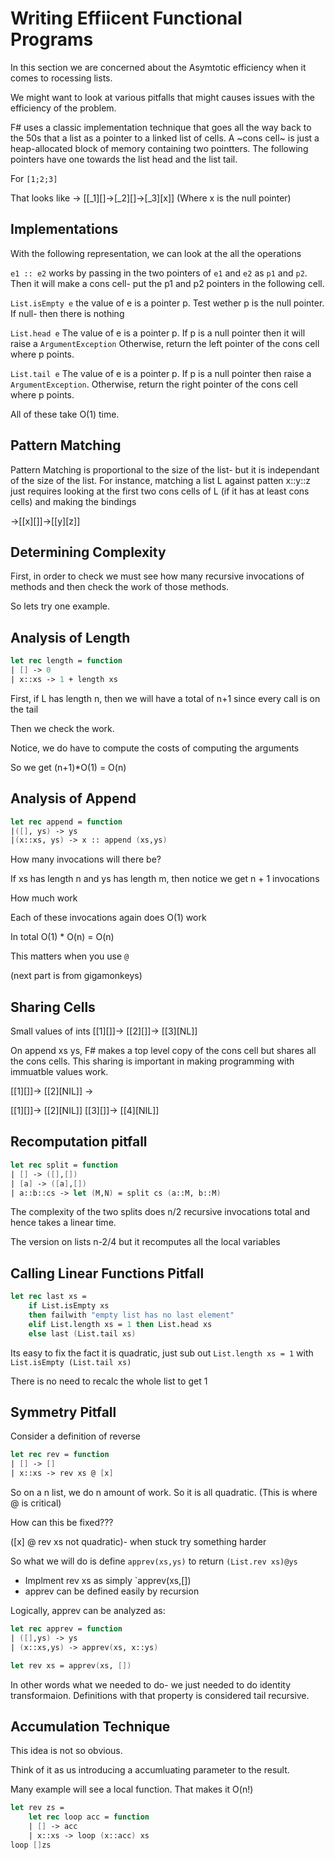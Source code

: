 # Writing Effiicent Functional Programs

In this section we are concerned about the Asymtotic efficiency when it comes to rocessing lists.

We might want to look at various pitfalls that might causes issues with the efficiency of the problem.

F# uses a classic implementation technique that goes all the way back to the 50s that a list as a pointer to a linked list of cells. A ~cons cell~ is just a heap-allocated block of memory containing two pointters. The following pointers have one towards the list head and the list tail.

For `[1;2;3]`

That looks like -> [[_1][]->[_2][]->[_3][x]] (Where x is the null pointer)

## Implementations

With the following representation, we can look at the all the operations 

`e1 :: e2` works by passing in the two pointers of `e1` and `e2` as `p1` and `p2`. Then it will make a cons cell- put the p1 and p2 pointers in the following cell.

`List.isEmpty e` the value of e is a pointer p. Test wether p is the null pointer. If null- then there is nothing

`List.head e` The value of e is a pointer p. If p is a null pointer then it will raise a `ArgumentException` Otherwise, return the left pointer of the cons cell where p points.

`List.tail e` The value of e is a pointer p. If p is a null pointer then raise a `ArgumentException`. Otherwise, return the right pointer of the cons cell where p points.

All of these take O(1) time.

## Pattern Matching

Pattern Matching is proportional to the size of the list- but it is independant of the size of the list. For instance, matching a list L against patten x::y::z just requires looking at the first two cons cells of L (if it has at least cons cells) and making the bindings

->[[x][]]->[[y][z]]

## Determining Complexity

First, in order to check we must see how many recursive invocations of methods and then check the work of those methods.

So lets try one example.

## Analysis of Length

```fsharp
let rec length = function
| [] -> 0
| x::xs -> 1 + length xs
```

First, if L has length n, then we will have a total of n+1 since every call is on the tail

Then we check the work.

Notice, we do have to compute the costs of computing the arguments

So we get (n+1)*O(1) = O(n)

## Analysis of Append

```fsharp
let rec append = function
|([], ys) -> ys
|(x::xs, ys) -> x :: append (xs,ys)
```

How many invocations will there be?

If xs has length n and ys has length m, then notice we get n + 1 invocations

How much work

Each of these invocations again does O(1) work

In total O(1) * O(n) = O(n)

This matters when you use `@`

(next part is from gigamonkeys)

## Sharing Cells

Small values of ints 
[[1][]]-> [[2][]]-> [[3][NL]]

On append xs ys, F# makes a top level copy of the cons cell but shares all the cons cells. This sharing is important in making programming with immuatble values work.

[[1][]]-> [[2][NIL]] ->

[[1][]]-> [[2][NIL]] [[3][]]-> [[4][NIL]]

## Recomputation pitfall

```fsharp
let rec split = function
| [] -> ([],[])
| [a] -> ([a],[])
| a::b::cs -> let (M,N) = split cs (a::M, b::M)
```

The complexity of the two splits does n/2 recursive invocations total and hence takes a linear time.

The version on lists n-2/4 but it recomputes all the local variables

## Calling Linear Functions Pitfall

```fsharp
let rec last xs =
    if List.isEmpty xs
    then failwith "empty list has no last element"
    elif List.length xs = 1 then List.head xs
    else last (List.tail xs)
```

Its easy to fix the fact it is quadratic, just sub out `List.length xs = 1` with `List.isEmpty (List.tail xs)`

There is no need to recalc the whole list to get 1

## Symmetry Pitfall

Consider a definition of reverse

```fsharp
let rec rev = function
| [] -> []
| x::xs -> rev xs @ [x]
```

So on a n list, we do n amount of work. So it is all quadratic. (This is where @ is critical)

How can this be fixed???

([x] @ rev xs not quadratic)- when stuck try something harder

So what we will do is define `apprev(xs,ys)` to return `(List.rev xs)@ys`

- Implment rev xs as simply `apprev(xs,[])
- apprev can be defined easily by recursion

Logically, apprev can be analyzed as:

```fsharp
let rec apprev = function
| ([],ys) -> ys
| (x::xs,ys) -> apprev(xs, x::ys)

let rev xs = apprev(xs, [])
```

In other words what we needed to do- we just needed to do identity transformaion. Definitions with that property is considered tail recursive.

## Accumulation Technique

This idea is not so obvious.

Think of it as us introducing a accumluating parameter to the result.

Many example will see a local function. That makes it O(n!)

```fsharp
let rev zs =
    let rec loop acc = function
    | [] -> acc
    | x::xs -> loop (x::acc) xs
loop []zs
```

